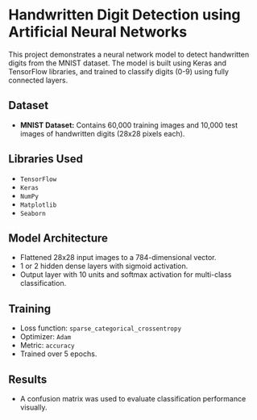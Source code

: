 # Handwritten Digit Detection using Artificial Neural Networks

This project demonstrates a neural network model to detect handwritten digits from the MNIST dataset. The model is built using Keras and TensorFlow libraries, and trained to classify digits (0-9) using fully connected layers.

## Dataset
- **MNIST Dataset:** Contains 60,000 training images and 10,000 test images of handwritten digits (28x28 pixels each).

## Libraries Used
- `TensorFlow`
- `Keras`
- `NumPy`
- `Matplotlib`
- `Seaborn`

## Model Architecture
- Flattened 28x28 input images to a 784-dimensional vector.
- 1 or 2 hidden dense layers with sigmoid activation.
- Output layer with 10 units and softmax activation for multi-class classification.

## Training
- Loss function: `sparse_categorical_crossentropy`
- Optimizer: `Adam`
- Metric: `accuracy`
- Trained over 5 epochs.

## Results

- A confusion matrix was used to evaluate classification performance visually.


